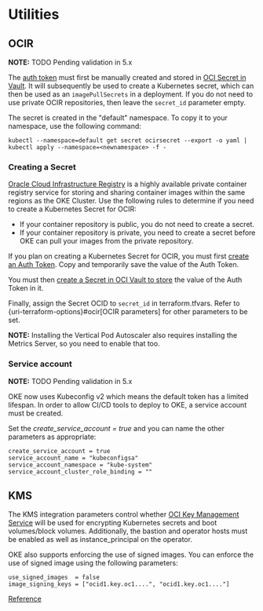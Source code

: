 # Utilities

## OCIR

**NOTE:** TODO Pending validation in 5.x

The [auth token]() must first be manually created and stored in [OCI Secret in Vault](). It will subsequently be used to create a Kubernetes secret, which can then be used as an `imagePullSecrets` in a deployment. If you do not need to use private OCIR repositories, then leave the `secret_id` parameter empty.

The secret is created in the "default" namespace. To copy it to your namespace, use the following command:

```shell
kubectl --namespace=default get secret ocirsecret --export -o yaml | kubectl apply --namespace=<newnamespace> -f -
```

### Creating a Secret

[Oracle Cloud Infrastructure Registry]() is a highly available private container registry service for storing and sharing container images within the same regions as the OKE Cluster. Use the following rules to determine if you need to create a Kubernetes Secret for OCIR:
* If your container repository is public, you do not need to create a secret.
* If your container repository is private, you need to create a secret before OKE can pull your images from the private repository.

If you plan on creating a Kubernetes Secret for OCIR, you must first [create an Auth Token](https://docs.cloud.oracle.com/iaas/Content/Registry/Tasks/registrygettingauthtoken.htm). Copy and temporarily save the value of the Auth Token.

You must then [create a Secret in OCI Vault to store](https://docs.cloud.oracle.com/en-us/iaas/Content/KeyManagement/Tasks/managingsecrets.htm) the value of the Auth Token in it. 

Finally, assign the Secret OCID to `secret_id` in terraform.tfvars. Refer to {uri-terraform-options}#ocir[OCIR parameters] for other parameters to be set.

**NOTE:** Installing the Vertical Pod Autoscaler also requires installing the Metrics Server, so you need to enable that too.

### Service account

**NOTE:** TODO Pending validation in 5.x

OKE now uses Kubeconfig v2 which means the default token has a limited lifespan. In order to allow CI/CD tools to deploy to OKE, a service account must be created.

Set the *create_service_account = true* and you can name the other parameters as appropriate:
```properties
create_service_account = true
service_account_name = "kubeconfigsa"
service_account_namespace = "kube-system"
service_account_cluster_role_binding = ""
```

## KMS

The KMS integration parameters control whether [OCI Key Management Service]() will be used for encrypting Kubernetes secrets and boot volumes/block volumes. Additionally, the bastion and operator hosts must be enabled as well as instance_principal on the operator.

OKE also supports enforcing the use of signed images. You can enforce the use of signed image using the following parameters:
```properties
use_signed_images  = false
image_signing_keys = ["ocid1.key.oc1....", "ocid1.key.oc1...."]
```

[Reference]()
